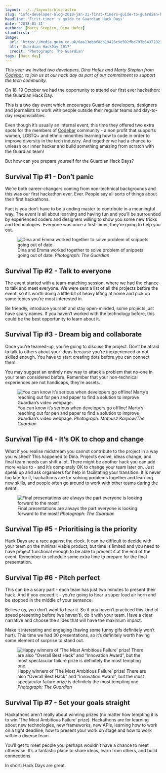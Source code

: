 ```yaml
---
layout: ../../layouts/blog.astro
slug: 'info-developer-blog-2018-jan-31-first-timers-guide-to-guardian-hack-days'
headline: 'First-timer''s guide to Guardian Hack Days'
date: '2018-01-31'
authors: [Marty Stepien, Dina Hafez]
standfirst: ''
image:
  url: 'https://media.guim.co.uk/0aa13ebbf8cb19423c9e502fbd707b643728211a/0_0_6000_4000/6000.jpg'
  alt: 'Guardian HackDay 2017'
  credit: 'Photograph: The Guardian'
tags: [Hack day]
---
```


_This year we invited two developers, Dina Hafez and Marty Stepien from [Codebar](https://codebar.io/), to join us at our hack day as part of our commitment to support the tech community._

On 18-19 October we had the opportunity to attend our first ever hackathon: the Guardian Hack Day.

This is a two day event which encourages Guardian developers, designers and journalists to work with people outside their regular teams and day-to-day responsibilities.

Even though it’s usually an internal event, this time they offered two extra spots for the members of [Codebar](https://codebar.io/) community - a non profit that supports women, LGBTQ+ and ethnic minorities learning how to code in order to improve diversity in the tech industry. And together we had a chance to unleash our inner hacker and build something amazing from scratch with the Guardian team!

But how can you prepare yourself for the Guardian Hack Days?

Survival Tip #1 - Don’t panic
-----------------------------

We’re both career-changers coming from non-technical backgrounds and this was our first hackathon ever. Ever. People say all sorts of things about their first hackathons.

Fact is you don’t have to be a coding master to contribute in a meaningful way. The event is all about learning and having fun and you’ll be surrounded by experienced coders and designers willing to show you some new tricks and technologies. Everyone was once a first-timer, they’re going to help you out.


   <figure>
   <img alt="Dina and Emma worked together to solve problem of snippets going out of date." src="https://i.guim.co.uk/img/media/c2c17ab3a85a1b3d0847e1575602ed7fadfccb71/0_0_6000_4000/master/6000.jpg?width=620&quality=45&auto=format&fit=max&dpr=2&s=c6352a29a307d4c200739bee687e88b9" loading="lazy" />
   <figcaption>
     Dina and Emma worked together to solve problem of snippets going out of date.
    <i>Photograph: The Guardian</i>
    </figcaption>
    </figure>

Survival Tip #2 - Talk to everyone
----------------------------------

The event started with a team-matching session, where we had the chance to talk and meet everyone. We were sent a list of all the projects before the event, so it’s worth doing a little bit of heavy lifting at home and pick up some topics you’re most interested in.

Be friendly, introduce yourself and stay open-minded, some projects just have scary names. If you haven’t worked with the technology before, this could be the best opportunity to learn about it.

Survival Tip #3 - Dream big and collaborate
-------------------------------------------

Once you’re teamed-up, you’re going to discuss the project. Don’t be afraid to talk to others about your ideas because you’re inexperienced or not skilled enough. You have to start creating dots before you can connect them.

You may suggest an entirely new way to attack a problem that no-one in your team considered before. Remember that your non-technical experiences are not handicaps, they’re assets.


   <figure>
   <img alt="You can know it’s serious when developers go offline! Marty’s reaching out for pen and paper to find a solution to improve Guardian’s video webpage." src="https://i.guim.co.uk/img/media/803eff4a6f94428bbf75193ea2d5e1560cee2861/0_807_4294_3078/master/4294.jpg?width=620&quality=45&auto=format&fit=max&dpr=2&s=db6970455e489b0e4bae8c0089907573" loading="lazy" />
   <figcaption>
     You can know it’s serious when developers go offline! Marty’s reaching out for pen and paper to find a solution to improve Guardian’s video webpage.
    <i>Photograph: Mateusz Karpow/The Guardian</i>
    </figcaption>
    </figure>

Survival Tip #4 - It’s OK to chop and change
--------------------------------------------

What if you realise midstream you cannot contribute to the project in a way you wished? This happened to Dina. Projects evolve, ideas change, and final team needs can shift a lot. There might be another hack you can add more value to - and it’s completely OK to change your team later on. Just speak up and ask organisers for help in facilitating your transition. It is never too late for it, hackathons are for solving problems together and learning new skills, and people often go around to work with other teams during the event.


   <figure>
   <img alt="Final presentations are always the part everyone is looking forward to the most!" src="https://i.guim.co.uk/img/media/4ac1b95c044e69f80af3f6508800cbd5330835ad/0_0_6000_4000/master/6000.jpg?width=620&quality=45&auto=format&fit=max&dpr=2&s=12a4942c07c1e239894499f1e672eedd" loading="lazy" />
   <figcaption>
     Final presentations are always the part everyone is looking forward to the most!
    <i>Photograph: The Guardian</i>
    </figcaption>
    </figure>

Survival Tip #5 - Prioritising is the priority
----------------------------------------------

Hack Days are a race against the clock. It can be difficult to decide with your team on the minimal viable product, but time is limited and you need to have project functional enough to be able to present it at the end of the event. Remember to schedule some extra time to prepare for the final presentation.

Survival Tip #6 - Pitch perfect
-------------------------------

This can be a scary part - each team has just two minutes to present their hack. And if you exceed it - you’re going to hear a super loud air horn and be stopped in the middle of your sentence.

Believe us, you don’t want to hear it. So if you haven’t practiced this kind of speed presenting before (we haven’t), do it with your team. Have a clear narrative and choose the slides that will have the maximum impact.

Make it interesting and engaging (having some funny gifs definitely won’t hurt). This time we had 30 presentations, so it’s definitely worth having some element of surprise to stand out.


   <figure>
   <img alt="Happy winners of ‘The Most Ambitious Failure’ prize! There are also “Overall Best Hack” and “Innovation Award”, but the most spectacular failure prize is definitely the most tempting one." src="https://i.guim.co.uk/img/media/bc9859a2f1891070cb451c0f182849ba1fe37521/0_0_6000_4000/master/6000.jpg?width=620&quality=45&auto=format&fit=max&dpr=2&s=b4246527166628f28687a4833c9092f2" loading="lazy" />
   <figcaption>
     Happy winners of ‘The Most Ambitious Failure’ prize! There are also “Overall Best Hack” and “Innovation Award”, but the most spectacular failure prize is definitely the most tempting one.
    <i>Photograph: The Guardian</i>
    </figcaption>
    </figure>

Survival Tip #7 - Set your goals straight
-----------------------------------------

Hackathons aren’t really about winning prizes (no matter how tempting it is to win ‘The Most Ambitious Failure’ prize). Hackathons are for learning about new technologies, new frameworks, new APIs, learning how to work on a tight deadline, how to present your work on stage and how to work within a diverse team.

You’ll get to meet people you perhaps wouldn’t have a chance to meet otherwise. It’s a fantastic place to share ideas, learn from others, and build connections.

In short: Hack Days are great.
